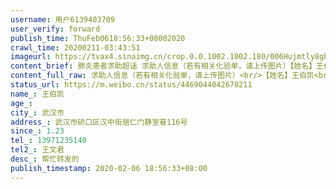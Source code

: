 ```yaml
---
username: 用户6139403709
user_verify: forward
publish_time: ThuFeb0618:56:33+08002020
crawl_time: 20200211-03:43:51
imageurl: https://tvax4.sinaimg.cn/crop.0.0.1002.1002.180/006Hujmtly8gbm7pj4wz2j30ru0rugp3.jpg?KID=imgbed,tva&Expires=1581373999&ssig=HCJzzA1UmG,http://n.sinaimg.cn/photo/5213b46e/20181127/timeline_card_small_super_default.png,http://n.sinaimg.cn/photo/5213b46e/20181127/timeline_card_small_super_default.png
content_brief: 肺炎患者求助超话 求助人信息（若有相关化验单，请上传图片）【姓名】王伯凯【年龄】【所在城市】武汉市【所在小区、社区】武汉市硚口区汉中街居仁门静室巷116号【患病时间】1.23【联系方式】13971235140【其他紧急联系人】王文君【病情描述】肺炎患者求助超话 帮忙转发的【一家两 ...全文
content_full_raw: 求助人信息（若有相关化验单，请上传图片）<br/>【姓名】王伯凯<br/>【年龄】<br/>【所在城市】武汉市<br/>【所在小区、社区】武汉市硚口区汉中街居仁门静室巷116号<br/>【患病时间】1.23<br/>【联系方式】13971235140<br/>【其他紧急联系人】王文君<br/>【病情描述】<br/><br/>帮忙转发的<br/><br/>【一家两人高度疑似新型肺炎，无确诊无床位，一人已死亡】我叫王文君，联系电话：13971235140，家庭住址：武汉市硚口区汉中街居仁门静室巷116号。我家是个大家庭，爸爸妈妈大伯大妈和弟弟生活在一起，一直都是武汉汉中路静室巷的模范家庭。<br/>1月23日爸爸（王相凯）和大伯（王相酉）相继发烧咳嗽，先觉得可能着凉了。1月28日两人去社区疫情排查，到市四医院拍ct后都是显示肺部有磨玻璃状，医生说高度疑似但无试剂盒确诊。回头社区说暂时无床位，要我们自己居家隔离。<br/>1月29日大伯开始喘起来，再次找到社区，得知依然无床位，推荐我们只能再次去医院确诊，于是爸爸和大伯只能再次到医院，由于全城封路，没有出租车和公交车，家里也没有私家车，来回很奔波。到医院后，又进行复诊，但医生依然不给爸爸和大伯确诊是否是新型冠状病毒，只是开了一个吊针，整个医院人满为患，等打完点滴后已经第二天早上8点。<br/>1月30日早上大伯已经出现呼吸困难的症状，爸爸病情暂时稳定。全家心急如焚，由于遵循党和政府下达的指示：特殊时期一切发热、治疗由社区统一安排！全家只能又跑到社区哭哭哀求能否上报爸爸大伯安排病床救治，得到的答复还是没有床位！最终逼得妈妈和大妈情绪失控大哭大闹才得到一个答复：“下午有隔离室观察，愿不愿意去？”这对于我们来说简直是最好的消息了！于是立刻表明愿意去。当天下午，有辆警车就把爸爸大伯带去隔离病房了，当时大伯已经重度呼吸困难，走的时候都需要人搀扶，大妈哭着说怕这么一走就见不到大伯了…<br/>1月30日晚上，跟爸爸通电话才知道他们被送去的所谓隔离病房根本就不是病房！是一个酒店，最重要的是里面全是发热的疑似患者，根本没有医生查房！<br/>1月31日早上6点半接到爸爸电话：他早上起床去看大伯时，才发现大伯已经走了…上午10点半这里还没有人送早餐。爸爸眼睁睁的看着大伯离去，在那样的环境下，看到的不是政府的援助，也没看到有效的治疗，就是把发热的疑似患者隔离在一块自生自灭！只能回家！只能靠自己！爸爸想法设法的逃了回来，家里人还来不及悼念大伯，因为眼下，眼前还活着的人也随时会有意外，没有时间给我们伤悲！后来到下午才知道大伯还在那里，没有人管…到社区打听才知道这个时候我们没有权利追悼死者，处理办法：交800元，15天后去指定位置拿骨灰盒。天知道我们做错了什么要受到这样的惩罚！<br/>2月1日爸爸咳嗽变严重了，只能自己在家吃药（并且很多药买不到）到处求人求病床，得到的答案都是已满。绝望。<br/>2月2日爸爸说感觉睡觉的时候呼吸就会有点吃力了…这对我们来说就如同晴空霹雳啊！！这不就是跟大伯当时的症状一模一样吗？！要是得不到有效救助，我们全家都不知道该怎么办了！刚才下午4点、我再次联系社区，把这一周发生的事都告诉了他们，希望能救救爸爸，如果能够出现奇迹，我和我妈下半生都宁愿吃素来报答！但社区依然无法提供救治！<br/>现在家里的大伯妈、妈妈、弟弟都相继出现症状。我自认为自己活这么大一贯是个善良懂事，遵纪守法的人，也从未在网络平台上发过任何不良的言论，今天我已经无能为力了，也可能这些话语会毫无作用，但我现在能怎么办呢？我这几天眼泪都哭不出来了，我只能通过网络，让大家知道在你们身边有这么一个普通人正在遭遇着多大的灾难，一个普通人的求生欲望是多么的真实可怕！我写出来是让大家知道现在真实的武汉是什么样子吧！跪谢各位了！我们想有床位，有救治，我们想活下去！！<ahref='/n/三联生活周刊'>@三联生活周刊</a><ahref='/n/人物'>@人物</a><ahref='/n/荣大一姐'>@荣大一姐</a><ahref='/n/阑夕'>@阑夕</a><ahref='/n/西藏昌都人韩红'>@西藏昌都人韩红</a><ahref='/n/咱说'>@咱说</a><ahref='/n/伊能靜'>@伊能靜</a><ahref='/n/凤凰网华人佛教'>@凤凰网华人佛教</a><ahref='/n/李佳琦Austin'>@李佳琦Austin</a><ahref='/n/美国驻华大使馆'>@美国驻华大使馆</a>
status_url: https://m.weibo.cn/status/4469044042670211
name_: 王伯凯
age_: 
city_: 武汉市
address_: 武汉市硚口区汉中街居仁门静室巷116号
since_: 1.23
tel_: 13971235140
tel2_: 王文君
desc_: 帮忙转发的
publish_timestamp: 2020-02-06 18:56:33+08:00
---
```

